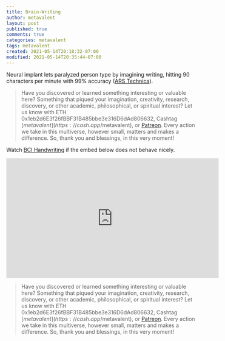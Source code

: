 ```yaml
---
title: Brain-Writing
author: metavalent
layout: post
published: true
comments: true
categories: metavalent
tags: metavalent
created: 2021-05-14T20:18:32-07:00
modified: 2021-05-14T20:35:44-07:00
---
```


Neural implant lets paralyzed person type by imagining writing, hitting 90 characters per minute with 99% accuracy ([ARS Technica](https://arstechnica.com/science/2021/05/neural-implant-lets-paralyzed-person-type-by-imagining-writing/?utm_source=tldrnewsletter)).

> Have you discovered or learned something interesting or valuable here? Something that piqued your imagination, creativity, research, discovery, or other academic, philosophical, or spiritual interest? Let us know with ETH 0x1eb2d6E3f26fBBF31B485bbe3e316D6dAd806632, Cashtag [$metavalent](https://cash.app/$metavalent), or [Patreon](https://patreon.com/metavalent). Every action we take in this multiverse, however small, matters and makes a difference. So, thank you and blessings, in this very moment!

Watch [BCI Handwriting](https://youtu.be/3gVvde54iro) if the embed below does not behave nicely. 

<div class="embed-container"><iframe width="560" height="315" src="https://www.youtube.com/embed/3gVvde54iro" title="YouTube video player" frameborder="0" allow="accelerometer; autoplay; clipboard-write; encrypted-media; gyroscope; picture-in-picture" allowfullscreen></iframe></div>

> Have you discovered or learned something interesting or valuable here? Something that piqued your imagination, creativity, research, discovery, or other academic, philosophical, or spiritual interest? Let us know with ETH 0x1eb2d6E3f26fBBF31B485bbe3e316D6dAd806632, Cashtag [$metavalent](https://cash.app/$metavalent), or [Patreon](https://patreon.com/metavalent). Every action we take in this multiverse, however small, matters and makes a difference. So, thank you and blessings, in this very moment!